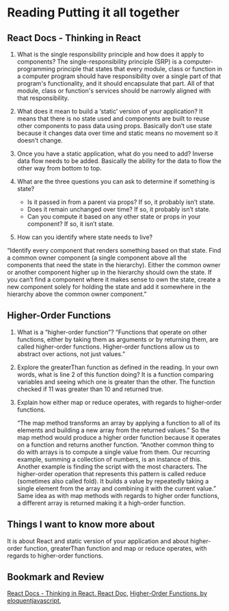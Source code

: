 # Reading Putting it all together

## React Docs - Thinking in React

1. What is the single responsibility principle and how does it apply to components?
    The single-responsibility principle (SRP) is a computer-programming principle that states that every module, class or function in a computer program should have responsibility over a single part of that program's functionality, and it should encapsulate that part. All of that module, class or function's services should be narrowly aligned with that responsibility.

2. What does it mean to build a ‘static’ version of your application?
    It means that there is no state used and components are built to reuse other components to pass data using props. Basically don’t use state because it changes data over time and static means no movement so it doesn’t change.

3. Once you have a static application, what do you need to add?
    Inverse data flow needs to be added. Basically the ability for the data to flow the other way from bottom to top.

4. What are the three questions you can ask to determine if something is state?
    * Is it passed in from a parent via props? If so, it probably isn’t state.
    * Does it remain unchanged over time? If so, it probably isn’t state.
    * Can you compute it based on any other state or props in your component? If so, it isn’t state.

5. How can you identify where state needs to live?

  “Identify every component that renders something based on that state.
   Find a common owner component (a single component above all the components that need the state in the hierarchy).
   Either the common owner or another component higher up in the hierarchy should own the state.
   If you can’t find a component where it makes sense to own the state, create a new component solely for holding the state and add it somewhere in the hierarchy above the common owner component.”

## Higher-Order Functions

1. What is a “higher-order function”?
    “Functions that operate on other functions, either by taking them as arguments or by returning them, are called higher-order functions. Higher-order functions allow us to abstract over actions, not just values.”

2. Explore the greaterThan function as defined in the reading. In your own words, what is  line 2 of this function doing?
    It is a function comparing variables and seeing which one is greater than the other. The function checked if 11 was greater than 10 and returned true.

3. Explain how either map or reduce operates, with regards to higher-order functions.

    “The map method transforms an array by applying a function to all of its elements and building a new array from the returned values.” So the map method would produce a higher order function because it operates on a function and returns another function.
    “Another common thing to do with arrays is to compute a single value from them. Our recurring example, summing a collection of numbers, is an instance of this. Another example is finding the script with the most characters.
    The higher-order operation that represents this pattern is called reduce (sometimes also called fold). It builds a value by repeatedly taking a single element from the array and combining it with the current value.” Same idea as with map methods with regards to higher order functions, a different array is returned making it a high-order function.

## Things I want to know more about
It is about React and static version of your application and about higher-order function, greaterThan function and map or reduce operates, with regards to higher-order functions.
## Bookmark and Review

[React Docs - Thinking in React. React Doc](https://reactjs.org/docs/thinking-in-react.html),
[Higher-Order Functions. by eloquentjavascript](https://eloquentjavascript.net/05_higher_order.html#h_xxCc98lOBK),
